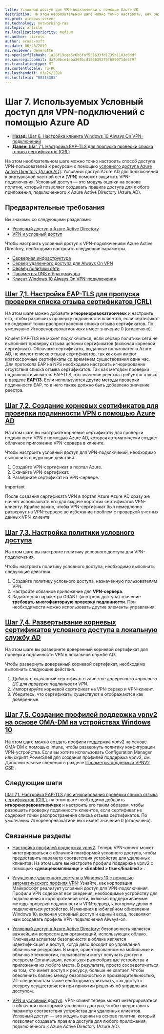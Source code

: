 ```yaml
---
title: Условный доступ для VPN-подключений с помощью Azure AD
description: На этом необязательном шаге можно точно настроить, как разрешенные VPN-пользователи получают доступ к ресурсам с помощью условного доступа Azure Active Directory (Azure AD).
ms.prod: windows-server
ms.technology: networking-ras
ms.topic: article
ms.localizationpriority: medium
ms.author: lizross
author: eross-msft
ms.date: 06/28/2019
ms.reviewer: deverette
ms.openlocfilehash: 1a26f19cee5c6b6faf551633fd1739b1103c6ddf
ms.sourcegitcommit: da7b9bce1eba369bcd156639276f6899714e279f
ms.translationtype: MT
ms.contentlocale: ru-RU
ms.lasthandoff: 03/26/2020
ms.locfileid: "80313385"
---
```

# <a name="step-7-optional-conditional-access-for-vpn-connectivity-using-azure-ad"></a>Шаг 7. Используемых Условный доступ для VPN-подключений с помощью Azure AD

- [**Назад:** Шаг 6. Настройка клиента Windows 10 Always On VPN-подключений](always-on-vpn/deploy/vpn-deploy-client-vpn-connections.md)
- [**Далее:** Шаг 7,1. Настройка EAP-TLS для пропуска проверки списка отзыва сертификатов (CRL)](vpn-config-eap-tls-to-ignore-crl-checking.md)

На этом необязательном шаге можно точно настроить способ доступа VPN-пользователей к ресурсам с помощью [условного доступа Azure Active Directory (Azure AD)](https://docs.microsoft.com/azure/active-directory/active-directory-conditional-access-azure-portal). Условный доступ Azure AD для подключения к виртуальной частной сети (VPN) поможет защитить VPN-подключения. Условный доступ — это модуль оценки на основе политик, который позволяет создавать правила доступа для любого приложения, подключенного к Azure Active Directory (Azure AD).

## <a name="prerequisites"></a>Предварительные требования

Вы знакомы со следующими разделами:

- [Условный доступ в Azure Active Directory](https://docs.microsoft.com/azure/active-directory/active-directory-conditional-access-azure-portal)
- [VPN и условный доступ](https://docs.microsoft.com/windows/access-protection/vpn/vpn-conditional-access)

Чтобы настроить условный доступ к VPN-подключениям Azure Active Directory, необходимо настроить следующие параметры.

- [Серверная инфраструктура](always-on-vpn/deploy/vpn-deploy-server-infrastructure.md)
- [Сервер удаленного доступа для Always On VPN](always-on-vpn/deploy/vpn-deploy-ras.md)
- [Сервер политики сети](always-on-vpn/deploy/vpn-deploy-nps.md)
- [Параметры DNS и брандмауэра](always-on-vpn/deploy/vpn-deploy-dns-firewall.md)
- [Клиент Windows 10 Always On VPN-подключения](always-on-vpn/deploy/vpn-deploy-client-vpn-connections.md)

## <a name="step-71-configure-eap-tls-to-ignore-certificate-revocation-list-crl-checking"></a>[Шаг 7,1. Настройка EAP-TLS для пропуска проверки списка отзыва сертификатов (CRL)](vpn-config-eap-tls-to-ignore-crl-checking.md)

На этом шаге можно добавить **игнореноревокатиончекк** и настроить его, чтобы разрешить проверку подлинности клиентов, если сертификат не содержит точки распространения списка отзыва сертификатов. По умолчанию Игнореноревокатиончекк имеет значение 0 (отключено).

Клиент EAP-TLS не может подключиться, если сервер политики сети не выполняет проверку отзыва цепочки сертификатов (включая корневой сертификат). Облачные сертификаты, выданные пользователю Azure AD, не имеют списка отзыва сертификатов, так как они имеют краткосрочные сертификаты со временем существования один час. Для протокола EAP на NPS необходимо настроить игнорирование отсутствия списка отзыва сертификатов. Так как методом проверки подлинности является EAP-TLS, это значение реестра требуется только в разделе **EAP\13**. Если используются другие методы проверки подлинности EAP, то в него также должно быть добавлено значение реестра.

## <a name="step-72-create-root-certificates-for-vpn-authentication-with-azure-ad"></a>[Шаг 7,2. Создание корневых сертификатов для проверки подлинности VPN с помощью Azure AD](vpn-create-root-cert-for-vpn-auth-azure-ad.md)

На этом шаге вы настроите корневые сертификаты для проверки подлинности VPN с помощью Azure AD, которая автоматически создает облачное приложение VPN-сервера в клиенте.  

Чтобы настроить условный доступ для VPN-подключений, необходимо выполнить следующие действия.

1. Создайте VPN-сертификат в портал Azure.
2. Скачайте VPN-сертификат.
3. Разверните сертификат на VPN-сервере.

> [!IMPORTANT]
> После создания сертификата VPN в портал Azure Azure AD сразу же начнет использовать его для выдаче коротких сертификатов VPN-клиенту. Крайне важно, чтобы VPN-сертификат был немедленно развернут на VPN-сервере во избежание проблем с проверкой учетных данных VPN-клиента.

## <a name="step-73-configure-the-conditional-access-policy"></a>[Шаг 7,3. Настройка политики условного доступа](vpn-config-conditional-access-policy.md)

На этом шаге вы настроите политику условного доступа для VPN-подключения.

Чтобы настроить политику условного доступа, необходимо выполнить следующие действия.

1. Создайте политику условного доступа, назначенную пользователям VPN.
2. Настройте облачное приложение для **VPN-сервера**.
3. Задайте для параметра GRANT (контроль доступа) значение **требовать многофакторную проверку подлинности**.  При необходимости можно использовать другие элементы управления.

## <a name="step-74-deploy-conditional-access-root-certificates-to-on-premises-ad"></a>[Шаг 7,4. Развертывание корневых сертификатов условного доступа в локальную службу AD](vpn-deploy-cond-access-root-cert-to-on-premise-ad.md)

На этом шаге вы развернете доверенный корневой сертификат для проверки подлинности VPN в локальной службе AD.

Чтобы развернуть доверенный корневой сертификат, необходимо выполнить следующие действия.

1. Добавьте скачанный сертификат в качестве *доверенного корневого ЦС для проверки подлинности VPN*.
2. Импортируйте корневой сертификат на VPN-сервер и VPN-клиент.
3. Убедитесь, что сертификаты существуют и отображаются как доверенные.

## <a name="step-75-create-oma-dm-based-vpnv2-profiles-to-windows-10-devices"></a>[Шаг 7,5. Создание профилей поддержка vpnv2 на основе OMA-DM на устройствах Windows 10](vpn-create-oma-dm-based-vpnv2-profiles.md)

На этом шаге можно создать профили поддержка vpnv2 на основе OMA-DM с помощью Intune, чтобы развернуть политику конфигурации VPN-устройства. Если вы хотите использовать Configuration Manager или скрипт PowerShell для создания профилей поддержка vpnv2, см. Дополнительные сведения в разделе [Параметры поддержка VPNV2 CSP](https://docs.microsoft.com/windows/client-management/mdm/vpnv2-csp) .

## <a name="next-steps"></a>Следующие шаги

[Шаг 7,1. Настройка EAP-TLS для игнорирования проверки списка отзыва сертификатов (CRL)](vpn-config-eap-tls-to-ignore-crl-checking.md). на этом шаге необходимо добавить **игнореноревокатиончекк** и настроить его таким образом, чтобы разрешить проверку подлинности клиентов, если сертификат не содержит точки распространения списка отзыва сертификатов. По умолчанию Игнореноревокатиончекк имеет значение 0 (отключено).

## <a name="related-topics"></a>Связанные разделы

- [Настройка профилей поддержка vpnv2](https://docs.microsoft.com/windows/access-protection/vpn/vpn-conditional-access). Теперь VPN-клиент может интегрироваться с облачной платформой условного доступа, чтобы предоставить параметр соответствия устройства для удаленных клиентов. На этом шаге вы настроите профили поддержка vpnv2 с помощью **\<девицекомплианце > \<Enabled > true\</Enabled >** .

- [Улучшение удаленного доступа в Windows 10 с помощью автоматического профиля VPN](https://www.microsoft.com/itshowcase/Article/Content/894/Enhancing-remote-access-in-Windows-10-with-an-automatic-VPN-profile): Узнайте, как корпорация Майкрософт реализует условный доступ для VPN-подключения. Профили VPN содержат все сведения, необходимые устройству для подключения к корпоративной сети, включая поддерживаемые методы проверки подлинности и VPN-сервер, к которому должно подключаться устройство. Изменения в юбилейном обновлении Windows 10, включая условный доступ и единый вход, позволяют нам создавать профиль VPN-подключения Always-on.

- [Условный доступ в Azure Active Directory](https://docs.microsoft.com/azure/active-directory/active-directory-conditional-access-azure-portal): безопасность является важнейшим вопросом для организаций, использующих облако. Ключевым аспектом безопасности в облаке является идентификация и доступ, когда дело доходит до управления облачными ресурсами. В мире, ориентированном на мобильные и облачные технологии, пользователи могут получать доступ к ресурсам Организации, используя разнообразные устройства и приложения из любого места. В результате, просто сосредоточиться на том, кто имеет доступ к ресурсу, больше не хватает. Чтобы обеспечить баланс между безопасностью и производительностью, ИТ-специалистам также необходимо учитывать, как доступ к ресурсу осуществляется при принятии решения об управлении доступом.

- [VPN и условный доступ](https://docs.microsoft.com/windows/access-protection/vpn/vpn-conditional-access). VPN-клиент теперь может интегрироваться с облачной платформой условного доступа, чтобы предоставить параметр соответствия устройства для удаленных клиентов. Условный доступ — это модуль оценки на основе политик, который позволяет создавать правила доступа для любого приложения, подключенного к Azure Active Directory (Azure AD).
